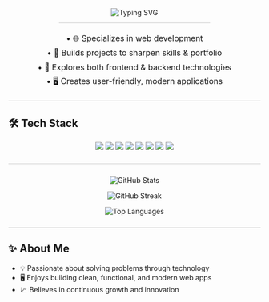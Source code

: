 <div align="center">
  <!-- Typing header with techy premium emojis -->
  <img src="https://readme-typing-svg.demolab.com?font=Fira+Code&size=32&pause=700&color=00F7FF&width=700&lines=%F0%9F%92%BB+Mark+Anthony+Garado+%F0%9F%92%BB;%F0%9F%92%BB+Tech+Explorer+%26+Builder+%F0%9F%92%BB" alt="Typing SVG" />
</div>

<div align="center" style="border-bottom: 1px solid #ccc; width: 60%; margin: 12px auto;"></div>

<p align="center" style="font-size:16px; line-height:1.8;">
  • 🌐 Specializes in web development <br/>
  • 💼 Builds projects to sharpen skills & portfolio <br/>
  • 🚀 Explores both frontend & backend technologies <br/>
  • 🖥️ Creates user-friendly, modern applications
</p>


<div align="center" style="border-bottom: 1px solid #ccc; margin: 24px 0;"></div>

## 🛠 Tech Stack

<p align="center">
  <img src="https://img.shields.io/badge/JavaScript-323330?style=for-the-badge&logo=javascript&logoColor=F7DF1E"/>
  <img src="https://img.shields.io/badge/HTML5-E34F26?style=for-the-badge&logo=html5&logoColor=white"/>
  <img src="https://img.shields.io/badge/CSS3-1572B6?style=for-the-badge&logo=css3&logoColor=white"/>
  <img src="https://img.shields.io/badge/Tailwind_CSS-38B2AC?style=for-the-badge&logo=tailwind-css&logoColor=white"/>
  <img src="https://img.shields.io/badge/PHP-777BB4?style=for-the-badge&logo=php&logoColor=white"/>
  <img src="https://img.shields.io/badge/MySQL-005C84?style=for-the-badge&logo=mysql&logoColor=white"/>
  <img src="https://img.shields.io/badge/Git-F05032?style=for-the-badge&logo=git&logoColor=white"/>
  <img src="https://img.shields.io/badge/GitHub-181717?style=for-the-badge&logo=github&logoColor=white"/>
</p>

<div align="center" style="border-bottom: 1px solid #ccc; margin: 24px 0;"></div>

<p align="center">
  <img src="https://github-readme-stats.vercel.app/api?username=codewmarx&show_icons=true&theme=tokyonight" alt="GitHub Stats" />
</p>

<p align="center">
  <img src="https://streak-stats.demolab.com?user=codewmarx&theme=tokyonight" alt="GitHub Streak" />
</p>

<p align="center">
  <img src="https://github-readme-stats.vercel.app/api/top-langs/?username=codewmarx&layout=compact&theme=tokyonight" alt="Top Languages" />
</p>

<div align="center" style="border-bottom: 1px solid #ccc; margin: 24px 0;"></div>

## ✨ About Me

- 💡 Passionate about solving problems through technology  
- 🖥 Enjoys building clean, functional, and modern web apps  
- 📈 Believes in continuous growth and innovation
